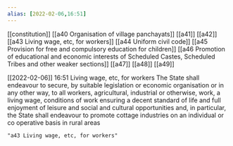 ```yaml
---
alias: [2022-02-06,16:51]
---
```

[[constitution]] [[a40 Organisation of village panchayats]] [[a41]] [[a42]] [[a43 Living wage, etc, for workers]] [[a44 Uniform civil code]] [[a45 Provision for free and compulsory education for children]] [[a46 Promotion of educational and economic interests of Scheduled Castes, Scheduled Tribes and other weaker sections]] [[a47]] [[a48]] [[a49]]

[[2022-02-06]] 16:51
Living wage, etc, for workers The State shall endeavour to secure, by suitable legislation or economic organisation or in any other way, to all workers, agricultural, industrial or otherwise, work, a living wage, conditions of work ensuring a decent standard of life and full enjoyment of leisure and social and cultural opportunities and, in particular, the State shall endeavour to promote cottage industries on an individual or co operative basis in rural areas
```query 2022-03-30 16:48
"a43 Living wage, etc, for workers"
```